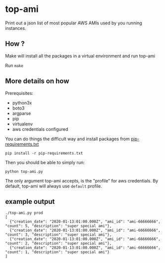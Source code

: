 # top-ami
Print out a json list of most popular AWS AMIs used by you running instances.


## How ?

Make will install all the packages in a virtual environment and run top-ami

Run `make`


## More details on how

Prerequisites:

* python3x
* boto3
* argparse
* pip
* virtualenv
* aws credentials configured

You can do things the difficult way and install packages from [pip-requirements.txt](pip-requirements.txt) 

```
pip install -r pip-requirements.txt
```


Then you should be able to simply run:

```
python top-ami.py
```

The only argument top-ami accepts, is the "profile" for aws credentials.
By default, top-ami will always use `default` profile.

## example output

```
./top-ami.py prod
[
  {"creation_date": "2020-01-13:01:00.000Z", "ami_id": "ami-66666666", "count": 5, "description": "super special ami"},
  {"creation_date": "2020-01-13:01:00.000Z", "ami_id": "ami-66666666", "count": 3, "description": "super special ami"},
  {"creation_date": "2020-01-13:01:00.000Z", "ami_id": "ami-66666666", "count": 2, "description": "super special ami"},
  {"creation_date": "2020-01-13:01:00.000Z", "ami_id": "ami-66666666", "count": 1, "description": "super special ami"}
]
```
